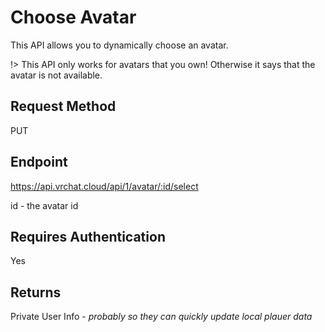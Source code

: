 # Choose Avatar

This API allows you to dynamically choose an avatar. 

!> This API only works for avatars that you own! Otherwise it says that the avatar is not available.

## Request Method 
PUT

## Endpoint
https://api.vrchat.cloud/api/1/avatar/:id/select

id - the avatar id

## Requires Authentication
Yes

## Returns 
Private User Info - *probably so they can quickly update local plauer data*